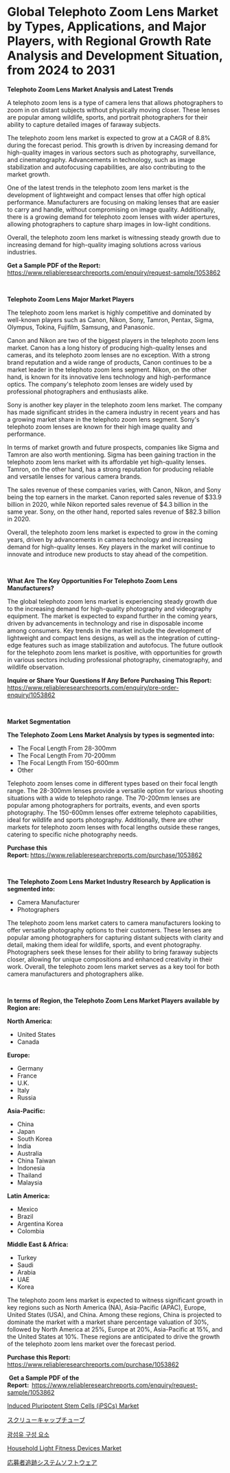 <p><h1>Global Telephoto Zoom Lens Market by Types, Applications, and Major Players, with Regional Growth Rate Analysis and Development Situation, from 2024 to 2031</h1></p><p><strong>Telephoto Zoom Lens Market Analysis and Latest Trends</strong></p>
<p><p>A telephoto zoom lens is a type of camera lens that allows photographers to zoom in on distant subjects without physically moving closer. These lenses are popular among wildlife, sports, and portrait photographers for their ability to capture detailed images of faraway subjects.</p><p>The telephoto zoom lens market is expected to grow at a CAGR of 8.8% during the forecast period. This growth is driven by increasing demand for high-quality images in various sectors such as photography, surveillance, and cinematography. Advancements in technology, such as image stabilization and autofocusing capabilities, are also contributing to the market growth.</p><p>One of the latest trends in the telephoto zoom lens market is the development of lightweight and compact lenses that offer high optical performance. Manufacturers are focusing on making lenses that are easier to carry and handle, without compromising on image quality. Additionally, there is a growing demand for telephoto zoom lenses with wider apertures, allowing photographers to capture sharp images in low-light conditions.</p><p>Overall, the telephoto zoom lens market is witnessing steady growth due to increasing demand for high-quality imaging solutions across various industries.</p></p>
<p><strong>Get a Sample PDF of the Report:&nbsp;</strong> <a href="https://www.reliableresearchreports.com/enquiry/request-sample/1053862">https://www.reliableresearchreports.com/enquiry/request-sample/1053862</a></p>
<p>&nbsp;</p>
<p><strong>Telephoto Zoom Lens Major Market Players</strong></p>
<p><p>The telephoto zoom lens market is highly competitive and dominated by well-known players such as Canon, Nikon, Sony, Tamron, Pentax, Sigma, Olympus, Tokina, Fujifilm, Samsung, and Panasonic.</p><p>Canon and Nikon are two of the biggest players in the telephoto zoom lens market. Canon has a long history of producing high-quality lenses and cameras, and its telephoto zoom lenses are no exception. With a strong brand reputation and a wide range of products, Canon continues to be a market leader in the telephoto zoom lens segment. Nikon, on the other hand, is known for its innovative lens technology and high-performance optics. The company's telephoto zoom lenses are widely used by professional photographers and enthusiasts alike.</p><p>Sony is another key player in the telephoto zoom lens market. The company has made significant strides in the camera industry in recent years and has a growing market share in the telephoto zoom lens segment. Sony's telephoto zoom lenses are known for their high image quality and performance.</p><p>In terms of market growth and future prospects, companies like Sigma and Tamron are also worth mentioning. Sigma has been gaining traction in the telephoto zoom lens market with its affordable yet high-quality lenses. Tamron, on the other hand, has a strong reputation for producing reliable and versatile lenses for various camera brands.</p><p>The sales revenue of these companies varies, with Canon, Nikon, and Sony being the top earners in the market. Canon reported sales revenue of $33.9 billion in 2020, while Nikon reported sales revenue of $4.3 billion in the same year. Sony, on the other hand, reported sales revenue of $82.3 billion in 2020.</p><p>Overall, the telephoto zoom lens market is expected to grow in the coming years, driven by advancements in camera technology and increasing demand for high-quality lenses. Key players in the market will continue to innovate and introduce new products to stay ahead of the competition.</p></p>
<p>&nbsp;</p>
<p><strong>What Are The Key Opportunities For Telephoto Zoom Lens Manufacturers?</strong></p>
<p><p>The global telephoto zoom lens market is experiencing steady growth due to the increasing demand for high-quality photography and videography equipment. The market is expected to expand further in the coming years, driven by advancements in technology and rise in disposable income among consumers. Key trends in the market include the development of lightweight and compact lens designs, as well as the integration of cutting-edge features such as image stabilization and autofocus. The future outlook for the telephoto zoom lens market is positive, with opportunities for growth in various sectors including professional photography, cinematography, and wildlife observation.</p></p>
<p><strong>Inquire or Share Your Questions If Any Before Purchasing This Report:</strong> <a href="https://www.reliableresearchreports.com/enquiry/pre-order-enquiry/1053862">https://www.reliableresearchreports.com/enquiry/pre-order-enquiry/1053862</a></p>
<p>&nbsp;</p>
<p><strong>Market Segmentation</strong></p>
<p><strong>The Telephoto Zoom Lens Market Analysis by types is segmented into:</strong></p>
<p><ul><li>The Focal Length From 28-300mm</li><li>The Focal Length From 70-200mm</li><li>The Focal Length From 150-600mm</li><li>Other</li></ul></p>
<p><p>Telephoto zoom lenses come in different types based on their focal length range. The 28-300mm lenses provide a versatile option for various shooting situations with a wide to telephoto range. The 70-200mm lenses are popular among photographers for portraits, events, and even sports photography. The 150-600mm lenses offer extreme telephoto capabilities, ideal for wildlife and sports photography. Additionally, there are other markets for telephoto zoom lenses with focal lengths outside these ranges, catering to specific niche photography needs.</p></p>
<p><strong>Purchase this Report:&nbsp;</strong><a href="https://www.reliableresearchreports.com/purchase/1053862">https://www.reliableresearchreports.com/purchase/1053862</a></p>
<p>&nbsp;</p>
<p><strong>The Telephoto Zoom Lens Market Industry Research by Application is segmented into:</strong></p>
<p><ul><li>Camera Manufacturer</li><li>Photographers</li></ul></p>
<p><p>The telephoto zoom lens market caters to camera manufacturers looking to offer versatile photography options to their customers. These lenses are popular among photographers for capturing distant subjects with clarity and detail, making them ideal for wildlife, sports, and event photography. Photographers seek these lenses for their ability to bring faraway subjects closer, allowing for unique compositions and enhanced creativity in their work. Overall, the telephoto zoom lens market serves as a key tool for both camera manufacturers and photographers alike.</p></p>
<p>&nbsp;</p>
<p><strong>In terms of Region, the Telephoto Zoom Lens Market Players available by Region are:</strong></p>
<p>
    <p> <strong> North America: </strong>
        <ul>
            <li>United States</li>
            <li>Canada</li>
        </ul>
        </p> 
    <p> <strong> Europe: </strong>
        <ul>
            <li>Germany</li>
            <li>France</li>
            <li>U.K.</li>
            <li>Italy</li>
            <li>Russia</li>
        </ul>
        </p> 
    <p> <strong> Asia-Pacific: </strong>
        <ul>
            <li>China</li>
            <li>Japan</li>
            <li>South Korea</li>
            <li>India</li>
            <li>Australia</li>
            <li>China Taiwan</li>
            <li>Indonesia</li>
            <li>Thailand</li>
            <li>Malaysia</li>
        </ul>
        </p> 
    <p> <strong> Latin America: </strong>
        <ul>
            <li>Mexico</li>
            <li>Brazil</li>
            <li>Argentina Korea</li>
            <li>Colombia</li>
        </ul>
        </p> 
    <p> <strong> Middle East & Africa: </strong>
        <ul>
            <li>Turkey</li>
            <li>Saudi</li>
            <li>Arabia</li>
            <li>UAE</li>
            <li>Korea</li>
        </ul>
    </p>
    </p>
<p><p>The telephoto zoom lens market is expected to witness significant growth in key regions such as North America (NA), Asia-Pacific (APAC), Europe, United States (USA), and China. Among these regions, China is projected to dominate the market with a market share percentage valuation of 30%, followed by North America at 25%, Europe at 20%, Asia-Pacific at 15%, and the United States at 10%. These regions are anticipated to drive the growth of the telephoto zoom lens market over the forecast period.</p></p>
<p><strong>Purchase this Report: </strong><a href="https://www.reliableresearchreports.com/purchase/1053862">https://www.reliableresearchreports.com/purchase/1053862</a></p>
<p>&nbsp;<strong>Get a Sample PDF of the Report:&nbsp;&nbsp;</strong><a href="https://www.reliableresearchreports.com/enquiry/request-sample/1053862">https://www.reliableresearchreports.com/enquiry/request-sample/1053862</a></p>
<p><strong></strong></p>
<p><p><a href="https://www.linkedin.com/pulse/induced-pluripotent-stem-cells-ipscs-market-provides-detailed-owdbc?trackingId=4i6xK9cUv6sEeN0XK1g8Eg%3D%3D">Induced Pluripotent Stem Cells (iPSCs) Market</a></p><p><a href="https://medium.com/@alicequigley2023/%E3%82%B9%E3%82%AF%E3%83%AA%E3%83%A5%E3%83%BC%E3%82%AD%E3%83%A3%E3%83%83%E3%83%97%E3%83%81%E3%83%A5%E3%83%BC%E3%83%96%E5%B8%82%E5%A0%B4%E3%81%AF-%E5%B8%82%E5%A0%B4%E3%82%B7%E3%82%A7%E3%82%A2-%E5%B8%82%E5%A0%B4%E3%83%88%E3%83%AC%E3%83%B3%E3%83%89-%E5%B8%82%E5%A0%B4%E6%88%90%E9%95%B7%E3%81%AB%E9%96%A2%E3%81%99%E3%82%8B%E6%83%85%E5%A0%B1%E3%82%92%E6%8F%90%E4%BE%9B%E3%81%97%E3%81%BE%E3%81%99-b184ff8581af">スクリューキャップチューブ</a></p><p><a href="https://github.com/crfsywufhm81415/Market-Research-Report-List-1/blob/main/16044638603.md">광섬유 구성 요소</a></p><p><a href="https://www.linkedin.com/pulse/household-light-fitness-devices-market-size-share-global-analysis-ban4c?trackingId=P3%2Fri9YK1wLr37Z5OLhvxA%3D%3D">Household Light Fitness Devices Market</a></p><p><a href="https://github.com/LeanneBruen2023/Market-Research-Report-List-1/blob/main/33187239394.md">応募者追跡システムソフトウェア</a></p></p>